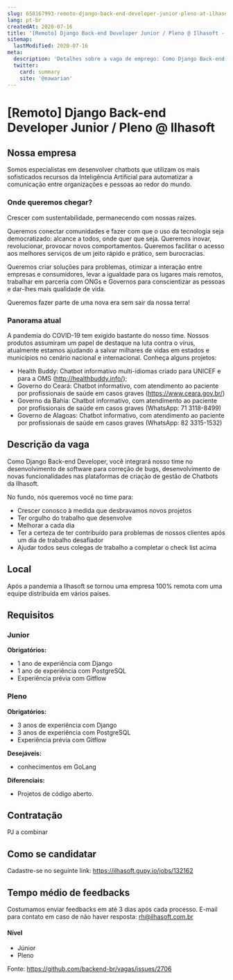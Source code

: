 ```yaml
---
slug: 658167993-remoto-django-back-end-developer-junior-pleno-at-ilhasoft
lang: pt-br
createdAt: 2020-07-16
title: '[Remoto] Django Back-end Developer Junior / Pleno @ Ilhasoft - Vaga de Emprego'
sitemap:
  lastModified: 2020-07-16
meta:
  description: 'Detalhes sobre a vaga de emprego: Como Django Back-end Developer, você integrará nosso time no desenvolvimento de software para correção de bugs, desenvolvimento de novas funcionalidades nas plataformas de criação de gestão de Chatbots da Ilhasoft. No fundo, nós queremos você no time para: - Crescer conosco à medida que desbravamos novos projetos - Ter orgulho do trabalho que desenvolve - Melhorar a cada dia - Ter a certeza de ter contribuído para problemas de nossos clientes após um dia de trabalho desafiador - Ajudar todos seus colegas de trabalho a completar o check list acima'
  twitter:
    card: summary
    site: '@nawarian'
---
```


# [Remoto] Django Back-end Developer Junior / Pleno @ Ilhasoft

## Nossa empresa

Somos especialistas em desenvolver chatbots que utilizam os mais sofisticados recursos da Inteligência Artificial para automatizar a comunicação entre organizações e pessoas ao redor do mundo. 

### Onde queremos chegar?

Crescer com sustentabilidade, permanecendo com nossas raízes.

Queremos conectar comunidades e fazer com que o uso da tecnologia seja democratizado: alcance a todos, onde quer que seja. Queremos inovar, revolucionar, provocar novos comportamentos. Queremos facilitar o acesso aos melhores serviços de um jeito rápido e prático, sem burocracias.

Queremos criar soluções para problemas, otimizar a interação entre empresas e consumidores, levar a igualdade para os lugares mais remotos, trabalhar em parceria com ONGs e Governos para conscientizar as pessoas e dar-lhes mais qualidade de vida.

Queremos fazer parte de uma nova era sem sair da nossa terra!

### Panorama atual

A pandemia do COVID-19 tem exigido bastante do nosso time. Nossos produtos assumiram um papel de destaque na luta contra o vírus, atualmente estamos ajudando a salvar milhares de vidas em estados e municípios no cenário nacional e internacional. Conheça alguns projetos:

- Health Buddy: Chatbot informativo multi-idiomas criado para UNICEF e para a OMS (http://healthbuddy.info/);
- Governo do Ceará: Chatbot informativo, com atendimento ao paciente por profissionais de saúde em casos graves (https://www.ceara.gov.br/)
- Governo da Bahia: Chatbot informativo, com atendimento ao paciente por profissionais de saúde em casos graves (WhatsApp: 71 3118-8499)
- Governo de Alagoas: Chatbot informativo, com atendimento ao paciente por profissionais de saúde em casos graves (WhatsApp: 82 3315-1532)

## Descrição da vaga

Como Django Back-end Developer, você integrará nosso time no desenvolvimento de software para correção de bugs, desenvolvimento de novas funcionalidades nas plataformas de criação de gestão de Chatbots da Ilhasoft.

No fundo, nós queremos você no time para:

- Crescer conosco à medida que desbravamos novos projetos
- Ter orgulho do trabalho que desenvolve
- Melhorar a cada dia
- Ter a certeza de ter contribuído para problemas de nossos clientes após um dia de trabalho desafiador
- Ajudar todos seus colegas de trabalho a completar o check list acima

## Local

Após a pandemia a Ilhasoft se tornou uma empresa 100% remota com uma equipe distribuída em vários países.

## Requisitos

### Junior

**Obrigatórios:**
- 1 ano de experiência com Django
- 1 ano de experiência com PostgreSQL
- Experiência prévia com Gitflow

### Pleno

**Obrigatórios:**
- 3 anos de experiência com Django
- 3 anos de experiência com PostgreSQL
- Experiência prévia com Gitflow

**Desejáveis:**
- conhecimentos em GoLang

**Diferenciais:**
- Projetos de código aberto.

## Contratação

PJ a combinar

## Como se candidatar

Cadastre-se no seguinte link: https://ilhasoft.gupy.io/jobs/132162

## Tempo médio de feedbacks

Costumamos enviar feedbacks em até 3 dias após cada processo.
E-mail para contato em caso de não haver resposta: rh@ilhasoft.com.br

#### Nível
- Júnior
- Pleno




Fonte: https://github.com/backend-br/vagas/issues/2706